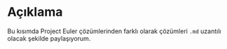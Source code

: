 # Açıklama

Bu kısımda Project Euler çözümlerinden farklı olarak çözümleri `.md` uzantılı olacak şekilde paylaşıyorum.